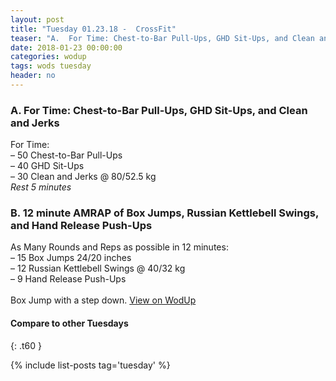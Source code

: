 ```yaml
---
layout: post
title: "Tuesday 01.23.18 -  CrossFit"
teaser: "A.  For Time: Chest-to-Bar Pull-Ups, GHD Sit-Ups, and Clean and Jerks<br/> B.  12 minute AMRAP of Box Jumps, Russian Kettlebell Swings, and Hand Release Push-Ups"
date: 2018-01-23 00:00:00
categories: wodup
tags: wods tuesday
header: no
---
```



<h3>A.  For Time: Chest-to-Bar Pull-Ups, GHD Sit-Ups, and Clean and Jerks</h3>
For Time:<br/>– 50 Chest-to-Bar Pull-Ups<br/>– 40 GHD Sit-Ups<br/>– 30 Clean and Jerks @ 80/52.5 kg<br/><em>Rest 5 minutes</em>
<h3>B.  12 minute AMRAP of Box Jumps, Russian Kettlebell Swings, and Hand Release Push-Ups</h3>
As Many Rounds and Reps as possible in 12 minutes:<br/>– 15 Box Jumps 24/20 inches<br/>– 12 Russian Kettlebell Swings @ 40/32 kg<br/>– 9 Hand Release Push-Ups<br/><br/>Box Jump with a step down.
<a href="https://www.wodup.com/gyms/asphodel/wods/3898" target="blank">View on WodUp</a>


#### Compare to other Tuesdays
{: .t60 }

{% include list-posts tag='tuesday' %}